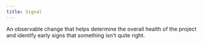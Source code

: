 ```yaml
---
title: Signal
---
```

An observable change that helps determine the overall health of the project and identify early signs that something isn't quite right. 